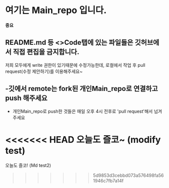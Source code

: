 
# 여기는 Main_repo 입니다.

**중요**

## README.md 등 <>Code탭에 있는 파일들은 깃허브에서 직접 편집을 금지합니다.
저희 모두에게 write 권한이 있기때문에 수정가능한데,
로컬에서 작업 후 pull request(수정 제안하기)를 이용해주세요~

##  -깃에서 remote는 fork된 개인Main_repo로 연결하고 push 해주세요

+ 개인Main_repo로 push한 것들은 매일 오후 4시 전후로 'pull request'해서 넘겨주세요

<<<<<<< HEAD
오늘도 즐코~
(modify test)
=======
오늘도 즐코!
(Md test2)
>>>>>>> 5d9853d3cebbd073a576498fa561946c7fb7a14f
